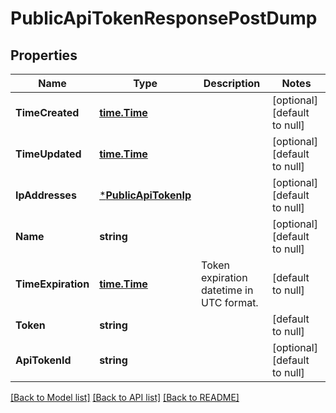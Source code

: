 # PublicApiTokenResponsePostDump

## Properties
Name | Type | Description | Notes
------------ | ------------- | ------------- | -------------
**TimeCreated** | [**time.Time**](time.Time.md) |  | [optional] [default to null]
**TimeUpdated** | [**time.Time**](time.Time.md) |  | [optional] [default to null]
**IpAddresses** | [***PublicApiTokenIp**](PublicApiTokenIp.md) |  | [optional] [default to null]
**Name** | **string** |  | [optional] [default to null]
**TimeExpiration** | [**time.Time**](time.Time.md) | Token expiration datetime in UTC format. | [default to null]
**Token** | **string** |  | [default to null]
**ApiTokenId** | **string** |  | [optional] [default to null]

[[Back to Model list]](../README.md#documentation-for-models) [[Back to API list]](../README.md#documentation-for-api-endpoints) [[Back to README]](../README.md)


